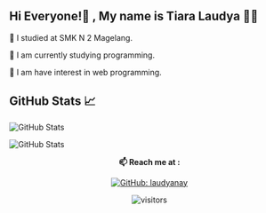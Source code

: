 ## Hi Everyone!👋 , My name is Tiara Laudya 🧚‍♀️
💙 I studied at SMK N 2 Magelang.

💙 I am currently studying programming.

💙 I am have interest in web programming.



## GitHub Stats 📈
![GitHub Stats](https://github-readme-stats.vercel.app/api/top-langs/?username=laudyanay&layout=compact&theme=radical)

![GitHub Stats](https://github-readme-stats.vercel.app/api?username=laudyanay&show_icons=true&theme=radical)



<div align="center">
  
**📫 Reach me at :**<br>


[![GitHub: laudyanay](https://img.shields.io/github/followers/laudyanay?label=laudyanay&style=social)](https://github.com/laudyanay)

![visitors](https://visitor-badge.glitch.me/badge?page_id=laudyanay.visitor-badge)

</div>  

